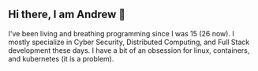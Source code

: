 ## Hi there, I am Andrew 👋

I've been living and breathing programming since I was 15 (26 now). I mostly specialize in Cyber Security, Distributed Computing, and Full Stack development these days. I have a bit of an obsession for linux, containers, and kubernetes (it is a problem).

